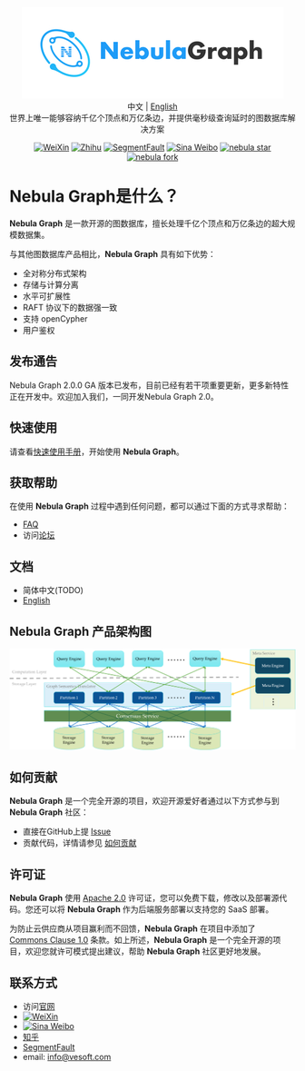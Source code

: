 <p align="center">
  <img src="https://raw.githubusercontent.com/vesoft-inc/nebula/v1-head/docs/logo.png"/>
  <br>中文 | <a href="README.md">English</a>
  <br>世界上唯一能够容纳千亿个顶点和万亿条边，并提供毫秒级查询延时的图数据库解决方案<br>
</p>

<p align="center">
  <a href="https://user-images.githubusercontent.com/38887077/67449282-4362b300-f64c-11e9-878f-7efc373e5e55.jpg"><img src="https://img.shields.io/badge/WeChat-%E5%BE%AE%E4%BF%A1-brightgreen" alt="WeiXin"></a>
  <a href="https://www.zhihu.com/org/nebulagraph/activities"><img src="https://img.shields.io/badge/Zhihu-%E7%9F%A5%E4%B9%8E-blue" alt="Zhihu"></a>
  <a href="https://segmentfault.com/t/nebula"><img src="https://img.shields.io/badge/SegmentFault-%E6%80%9D%E5%90%A6-green" alt="SegmentFault"></a>
  <a href="https://weibo.com/p/1006067122684542/home?from=page_100606&mod=TAB#place"><img src="https://img.shields.io/badge/Weibo-%E5%BE%AE%E5%8D%9A-red" alt="Sina Weibo"></a>
  <a href="http://githubbadges.com/star.svg?user=vesoft-inc&repo=nebula&style=default">
    <img src="http://githubbadges.com/star.svg?user=vesoft-inc&repo=nebula&style=default" alt="nebula star"/>
  </a>
  <a href="http://githubbadges.com/fork.svg?user=vesoft-inc&repo=nebula&style=default">
    <img src="http://githubbadges.com/fork.svg?user=vesoft-inc&repo=nebula&style=default" alt="nebula fork"/>
  </a>
</p>

# Nebula Graph是什么？



**Nebula Graph** 是一款开源的图数据库，擅长处理千亿个顶点和万亿条边的超大规模数据集。

与其他图数据库产品相比，**Nebula Graph** 具有如下优势：

* 全对称分布式架构
* 存储与计算分离
* 水平可扩展性
* RAFT 协议下的数据强一致
* 支持 openCypher
* 用户鉴权

## 发布通告

Nebula Graph 2.0.0 GA 版本已发布，目前已经有若干项重要更新，更多新特性正在开发中。欢迎加入我们，一同开发Nebula Graph 2.0。

<!--
如需使用稳定版本，请参见[Nebula Graph 1.0](https://github.com/vesoft-inc/nebula)。


## 产品路线图

**Nebula Graph** 产品规划路线图请参见 [roadmap](https://github.com/vesoft-inc/nebula/wiki/Nebula-Graph-Roadmap-2020)。
-->

## 快速使用

请查看[快速使用手册](https://docs.nebula-graph.io/2.0/2.quick-start/1.quick-start-workflow/)，开始使用 **Nebula Graph**。

<!--
在开始使用 **Nebula Graph** 之前，必须通过[编译源码](https://docs.nebula-graph.com.cn/manual-CN/3.build-develop-and-administration/1.build/1.build-source-code/)或者 [docker compose](https://docs.nebula-graph.com.cn/manual-CN/3.build-develop-and-administration/1.build/2.build-by-docker/) 方式安装 **Nebula Graph**。您也可以观看[视频](https://space.bilibili.com/472621355)学习如何安装 **Nebula Graph**。
-->

## 获取帮助

在使用 **Nebula Graph** 过程中遇到任何问题，都可以通过下面的方式寻求帮助：

* [FAQ](https://docs.nebula-graph.io/2.0/2.quick-start/0.FAQ/)
* 访问[论坛](https://discuss.nebula-graph.com.cn/)

## 文档

* 简体中文(TODO)
* [English](https://docs.nebula-graph.io/)

## Nebula Graph 产品架构图

![image](https://github.com/vesoft-inc/nebula-docs/raw/master/images/Nebula%20Arch.png)

## 如何贡献

**Nebula Graph** 是一个完全开源的项目，欢迎开源爱好者通过以下方式参与到 **Nebula Graph** 社区：

* 直接在GitHub上提 [Issue](https://github.com/vesoft-inc/nebula/issues)
* 贡献代码，详情请参见 [如何贡献](https://docs.nebula-graph.com.cn/master/15.contribution/how-to-contribute/)

## 许可证

**Nebula Graph** 使用 [Apache 2.0](https://www.apache.org/licenses/LICENSE-2.0) 许可证，您可以免费下载，修改以及部署源代码。您还可以将 **Nebula Graph** 作为后端服务部署以支持您的 SaaS 部署。

为防止云供应商从项目赢利而不回馈，**Nebula Graph** 在项目中添加了 [Commons Clause 1.0](https://commonsclause.com/) 条款。如上所述，**Nebula Graph** 是一个完全开源的项目，欢迎您就许可模式提出建议，帮助 **Nebula Graph** 社区更好地发展。

## 联系方式

* 访问[官网](http://nebula-graph.com/)
* [![WeiXin](https://img.shields.io/badge/WeChat-%E5%BE%AE%E4%BF%A1-brightgreen)](https://user-images.githubusercontent.com/38887077/67449282-4362b300-f64c-11e9-878f-7efc373e5e55.jpg)
* [![Sina Weibo](https://img.shields.io/badge/Weibo-%E5%BE%AE%E5%8D%9A-red)](https://weibo.com/p/1006067122684542/home?from=page_100606&mod=TAB#place)
* [知乎](https://www.zhihu.com/org/nebulagraph/activities)
* [SegmentFault](https://segmentfault.com/t/nebula)
* email: info@vesoft.com
